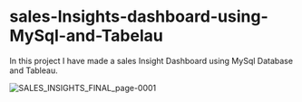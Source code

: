# sales-Insights-dashboard-using-MySql-and-Tabelau

In this project I have made a sales Insight Dashboard using MySql Database and Tableau.

![SALES_INSIGHTS_FINAL_page-0001](https://github.com/Nachiket131201/sales-Insights-dashboard-using-MySql-and-Tabelau/assets/71268411/b0198047-336b-48d1-8a61-8f3e8ff31a36)
